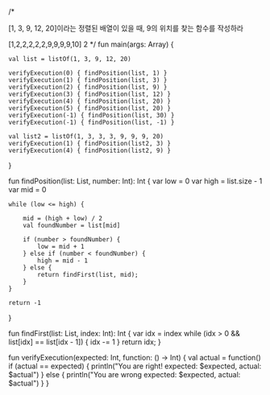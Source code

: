 /*

[1, 3, 9, 12, 20]이라는 정렬된 배열이 있을 때, 9의 위치를 찾는 함수를 작성하라
 
 [1,2,2,2,2,2,9,9,9,9,10]
 2
*/
fun main(args: Array<String>) {
    
    val list = listOf(1, 3, 9, 12, 20)
    
    verifyExecution(0) { findPosition(list, 1) }
    verifyExecution(1) { findPosition(list, 3) }
    verifyExecution(2) { findPosition(list, 9) }
	verifyExecution(3) { findPosition(list, 12) }
	verifyExecution(4) { findPosition(list, 20) }
    verifyExecution(5) { findPosition(list, 20) }
    verifyExecution(-1) { findPosition(list, 30) }
    verifyExecution(-1) { findPosition(list, -1) }
    
    val list2 = listOf(1, 3, 3, 3, 9, 9, 9, 20)    
    verifyExecution(1) { findPosition(list2, 3) }
    verifyExecution(4) { findPosition(list2, 9) }
}

fun findPosition(list: List<Int>, number: Int): Int {
    var low = 0
    var high = list.size - 1
    var mid = 0
    
    while (low <= high) {

        mid = (high + low) / 2        
        val foundNumber = list[mid]
        
        if (number > foundNumber) {
            low = mid + 1
        } else if (number < foundNumber) {
            high = mid - 1
        } else {
            return findFirst(list, mid);
        }
    }
    
    return -1
}

fun findFirst(list: List<Int>, index: Int): Int {
    var idx = index
    while (idx > 0 && list[idx] == list[idx - 1]) {
        idx -= 1
    }
    return idx;
}

fun verifyExecution(expected: Int, function: () -> Int) {
	val actual = function()
    if (actual == expected) {
        println("You are right! expected: $expected, actual: $actual")
    } else {
		println("You are wrong expected: $expected, actual: $actual")
    }
}